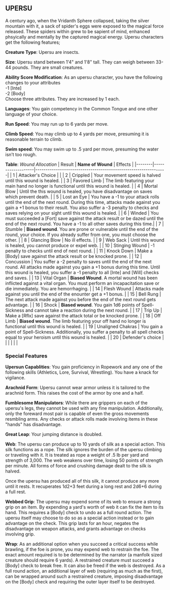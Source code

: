 ## UPERSU
A century ago, when the Vridanth Sphere collapsed, taking the silver mountain with it, a sack of spider's eggs were exposed to the magical force released. These spiders within grew to be sapient of mind, enhanced phsyically and mentally by the captured magical energy. Upersu characters get the following features;

**Creature Type**: Upersu are insects.

**Size**: Upersu stand between 1'4" and 1'8" tall. They can weigh between 33-44 pounds. They are small creatures.

**Ability Score Modification**: As an upersu character, you have the following changes to your attributes  
-1 [Inte]  
-2 [Body]  
Choose three attributes. They are increased by 1 each.

**Languages**: You gain competency in the Common Tongue and one other language of your choice.

**Run Speed**: You may run up to 6 yards per move.

**Climb Speed**: You may climb up to 4 yards per move, presuming it is reasonable terrain to climb. 

**Swim speed**: You may swim up to .5 yard per move, presuming the water isn’t too rough. 

**Table**: *Wound Allocation*
| Result | **Name of Wound** | Effects                                                        |
|--------|-------------------|----------------------------------------------------------------|
|   1    | Attacker's Choice |                                                                |
|   2    | Crippled          | Your movement speed is halved until this wound is healed.      |
|   3    | Favored Limb      | The limb featuring your main hand no longer is functional until this wound is healed. |
|   4    | Mortal Blow       | Until the this wound is healed, you have disadvantage on saves which prevent death. |
|   5    | Lost an Eye       | You have a -1 to your attack rolls until the end of the next round. During this time, attacks made against you gain a +1 bonus to their result. You also suffer a -3 penalty to checks and saves relying on your sight until this wound is healed. |
|   6    | Winded            | You must succeeded a [Fort] save against the attack result or be dazed until the end of the next round. You have a -1 to all other saves during this time.|
|   7    | Stumble | **Biased wound**. You are prone or vulnerable until the end of the round, your choice. If you already suffer from one, you must choose the other. |
|   8    | Glancing Blow     | No ill effects.                                     |
|   9    | Web Sack     | Until this wound is healed, you cannot produce or expel web. |
|   10   | Stinging Wound    | -1 penalty to checks until end of next round. |
|   11   | Knock Down | Make a [Body] save against the attack result  or be knocked prone. |
|   12   | Concussion | You suffer a -2 penalty to saves until the end of the next round. All attacks made against you gain a +1 bonus during this time. Until this wound is healed, you suffer a -1 penalty to all [Inte] and [Will] checks and saves. |
|   13   | Vital Organ | **Biased Wound**. A mortal wound has been inflicted against a vital organ. You must perform an incapacitation save or die immediately. You are hemorrhaging. |
|   14   | Flesh Wound | Attacks made against you until the end of the enounter get a +1 bonus. |
|   15   | Bell Rung | The next attack made against you before the end of the next round gets advantage.  |
|   16   | Shock | **Biased wound**. You gain 1d6 points of Spell-Sickness and cannot take a reaction during the next round. |
|   17   | Trip Up           | Make a [Rflx] save against the attack total or be knocked prone.                                  |
|   18   | Off Limb | **Biased wound**. The limb featuring your off hand no longer is functional until this wound is healed. |
|   19   | Unaligned Chakras | You gain a point of Spell-Sickness. Additionally, you suffer a penalty to all spell checks equal to your heroism until this wound is healed. |
|   20   | Defender's choice |                                   |
|        |                                                |                                   |

### Special Features

**Upersun Capablities**: You gain proficiency in Ropework and any one of the following skills (Athletics, Lore, Survival, Wrestling). You have a knack for vigilance.

**Arachnid Form**: Upersu cannot wear armor unless it is tailored to the arachnid form. This raises the cost of the armor by one and a half.

**Fumblesome Manipulators**: While there are grippers on each of the upersu's legs, they cannot be used with any fine manipulation. Additionally, only the foreward most pair is capable of even the gross movements resmbling arms. Any checks or attack rolls made involving items in these "hands" has disadvantage.

**Great Leap**: Your jumping distance is doubled.

**Web**: The upersu can produce up to 10 yards of silk as a special action. This silk functions as a rope. The silk ignores the burden of the upersu climbing or traveling with it. It is treated as rope a weight of .5 lb per yard and strength of 3,000. The web weakens over time, losing 50 points of strength per minute. All forms of force and crushing damage dealt to the silk is halved.
 
Once the upersu has produced all of this silk, it cannot produce any more until it rests. It recuperates 1d2+3 feet during a long rest and 2d6+6 during a full rest.

**Webbed Grip**: The upersu may expend some of its web to ensure a strong grip on an item. By expending a yard's worth of web it can fix the item to its hand. This requires a [Body] check to undo as a full round action. The upersu itself may choose to do so as a special action instead or to gain advantage on the check. This grip lasts for an hour, negates the disadvantage on weapon attacks, and grants advantage on checks involving grip.

**Wrap**: As an additional option when you succeed a critical success while brawling, if the foe is prone, you may expend web to restrain the foe. The exact amount required is to be determined by the narrator (a manfolk sized creature should require 6 yards). A restrained creature must succeed a [Body] check to break free. It can also be freed if the web is destroyed. As a full round action, an additional layer of web (requiring as much as the first), can be wrapped around such a restrained creature, imposing disadvantage on the [Body] check and requiring the outer layer itself to be destroyed.
